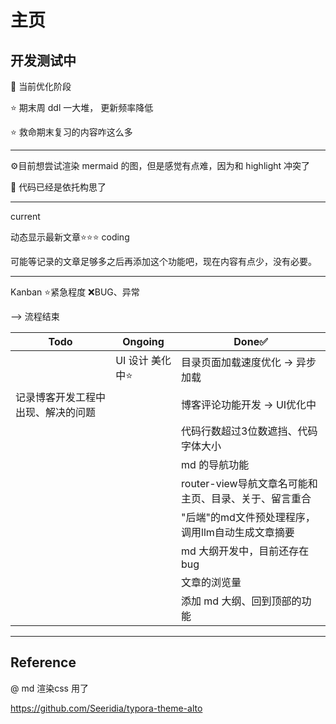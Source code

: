 # 主页

## 开发测试中

🧩 当前优化阶段

⭐ 期末周 ddl 一大堆， 更新频率降低

⭐ 救命期末复习的内容咋这么多

---

⚙️目前想尝试渲染 mermaid 的图，但是感觉有点难，因为和 highlight 冲突了

🧩 代码已经是依托构思了

---

current

动态显示最新文章⭐⭐⭐  coding

可能等记录的文章足够多之后再添加这个功能吧，现在内容有点少，没有必要。

---

Kanban ⭐紧急程度 ❌BUG、异常

--> 流程结束

| Todo                               | Ongoing          | Done✅                                                |
| ---------------------------------- | ---------------- | ----------------------------------------------------- |
|                                    | UI 设计 美化中⭐ | 目录页面加载速度优化 → 异步加载                      |
| 记录博客开发工程中出现、解决的问题 |                  | 博客评论功能开发 → UI优化中                          |
|                                    |                  | 代码行数超过3位数遮挡、代码字体大小                   |
|                                    |                  | md 的导航功能                                         |
|                                    |                  | router-view导航文章名可能和主页、目录、关于、留言重合 |
|                                    |                  | "后端"的md文件预处理程序，调用llm自动生成文章摘要     |
|                                    |                  | md 大纲开发中，目前还存在bug                          |
|                                    |                  | 文章的浏览量                                          |
|                                    |                  | 添加 md 大纲、回到顶部的功能                          |

---

## Reference

@ md 渲染css 用了

https://github.com/Seeridia/typora-theme-alto

